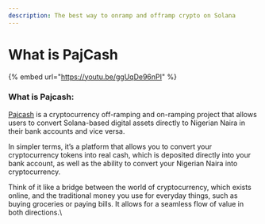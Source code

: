 ```yaml
---
description: The best way to onramp and offramp crypto on Solana
---
```


# What is PajCash

{% embed url="https://youtu.be/ggUqDe96nPI" %}

### What is Pajcash:

[Pajcash](https://paj.cash/) is a cryptocurrency off-ramping and on-ramping project that allows users to convert Solana-based digital assets directly to Nigerian Naira in their bank accounts and vice versa.

In simpler terms, it’s a platform that allows you to convert your cryptocurrency tokens into real cash, which is deposited directly into your bank account, as well as the ability to convert your Nigerian Naira into cryptocurrency.

Think of it like a bridge between the world of cryptocurrency, which exists online, and the traditional money you use for everyday things, such as buying groceries or paying bills. It allows for a seamless flow of value in both directions.\

